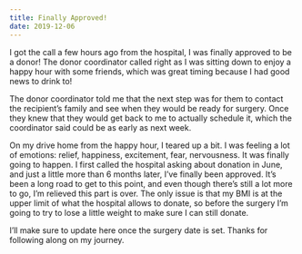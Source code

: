 ```yaml
---
title: Finally Approved!
date: 2019-12-06
---
```


I got the call a few hours ago from the hospital, I was finally approved to be a donor! The donor coordinator called right as I was sitting down to enjoy a happy hour with some friends, which was great timing because I had good news to drink to!

The donor coordinator told me that the next step was for them to contact the recipient’s family and see when they would be ready for surgery. Once they knew that they would get back to me to actually schedule it, which the coordinator said could be as early as next week.

On my drive home from the happy hour, I teared up a bit. I was feeling a lot of emotions: relief, happiness, excitement, fear, nervousness. It was finally going to happen. I first called the hospital asking about donation in June, and just a little more than 6 months later, I’ve finally been approved. It’s been a long road to get to this point, and even though there’s still a lot more to go, I’m relieved this part is over. The only issue is that my BMI is at the upper limit of what the hospital allows to donate, so before the surgery I’m going to try to lose a little weight to make sure I can still donate.

I’ll make sure to update here once the surgery date is set. Thanks for following along on my journey.
